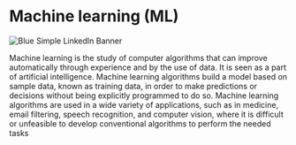 # Machine learning (ML)

![Blue Simple LinkedIn Banner](https://user-images.githubusercontent.com/75142232/158031938-67f83df5-154b-48ed-a759-ed2d6a2c1f2d.png)

Machine learning  is the study of computer algorithms that can improve automatically through experience and by the use of data. It is seen as a part of artificial intelligence. Machine learning algorithms build a model based on sample data, known as training data, in order to make predictions or decisions without being explicitly programmed to do so. Machine learning algorithms are used in a wide variety of applications, such as in medicine, email filtering, speech recognition, and computer vision, where it is difficult or unfeasible to develop conventional algorithms to perform the needed tasks
